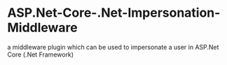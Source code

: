 # ASP.Net-Core-.Net-Impersonation-Middleware
a middleware plugin which can be used to impersonate a user in ASP.Net Core (.Net Framework)
